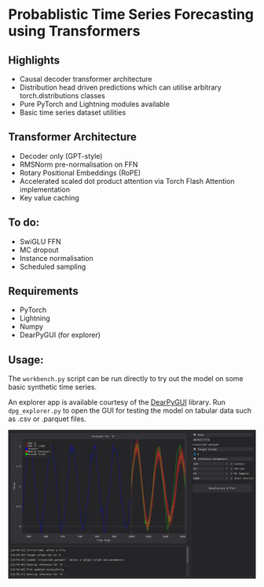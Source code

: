 # Probablistic Time Series Forecasting using Transformers

## Highlights
- Causal decoder transformer architecture
- Distribution head driven predictions which can utilise arbitrary torch.distributions classes
- Pure PyTorch and Lightning modules available
- Basic time series dataset utilities

## Transformer Architecture
- Decoder only (GPT-style)
- RMSNorm pre-normalisation on FFN
- Rotary Positional Embeddings (RoPE)
- Accelerated scaled dot product attention via Torch Flash Attention implementation
- Key value caching

## To do:
- SwiGLU FFN
- MC dropout
- Instance normalisation
- Scheduled sampling

## Requirements
- PyTorch
- Lightning
- Numpy
- DearPyGUI (for explorer)

## Usage:

The `workbench.py` script can be run directly to try out the model on some basic synthetic time series.

An explorer app is available courtesy of the [DearPyGUI](https://github.com/hoffstadt/DearPyGui) library. Run `dpg_explorer.py` to open the GUI for testing the model on tabular data such as .csv or .parquet files.

![](./media/explorer_screenshot.jpg)

